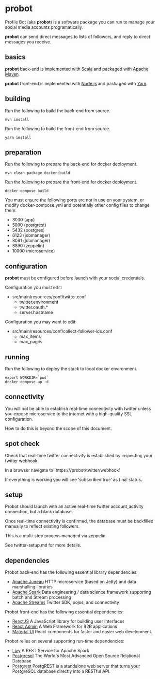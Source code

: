 # probot

Profile Bot (aka **probot**) is a software package you can run to manage your social media accounts programatically.
 
**probot** can send direct messages to lists of followers, and reply to direct messages you receive.

## basics

**probot** back-end is implemented with [Scala](https://scala.io)
and packaged with [Apache Maven](http://maven.apache.org).

**probot** front-end is implemented with [Node.js](http://node.js)
and packaged with [Yarn](http://maven.apache.org).

## building

Run the following to build the back-end from source.

    mvn install
    
Run the following to build the front-end from source.

    yarn install

## preparation

Run the following to prepare the back-end for docker deployment.

    mvn clean package docker:build

Run the following to prepare the front-end for docker deployment.

    docker-compose build

You must ensure the following ports are not in use on your system, or modify docker-compose.yml and potentially other config files to change them:

  - 3000 (app)
  - 5000 (postgrest)
  - 5432 (postgres)
  - 6123 (jobmanager)
  - 8081 (jobmanager)
  - 8890 (zeppelin)
  - 10000 (microservice)

## configuration

**probot** must be configured before launch with your social credentials.

Configuration you must edit:
  * src/main/resources/conf/twitter.conf
    - twitter.environment
    - twitter.oauth.*
    - server.hostname

Configuration you may want to edit:
  * src/main/resources/conf/collect-follower-ids.conf
    - max_items
    - max_pages

## running

Run the following to deploy the stack to local docker environment.

    export WORKDIR=`pwd`
    docker-compose up -d

## connectivity

You will not be able to establish real-time connectivity with twitter unless you 
expose microservice to the internet with a high-quality SSL configuration.

How to do this is beyond the scope of this document.

## spot check

Check that real-time twitter connectivity is established by inspecting your twitter webhook.

In a browser navigate to 'https://<domain>/probot/twitter/webhook'

If everything is working you will see 'subscribed true' as final status.

## setup

Probot should launch with an active real-time twitter account_activity connection, but a blank database.

Once real-time connectivity is confirmed, the database must be backfilled manually to reflect existing followers.

This is a multi-step process managed via zeppelin.

See twitter-setup.md for more details.

## dependencies

Probot back-end has the following essential library dependencies:

 * [Apache Juneau](http://juneau.incubator.apache.org "http://juneau.incubator.apache.org")
   HTTP microservice (based on Jetty) and data marshalling libraries
 * [Apache Spark](http://spark.apache.org "http://spark.apache.org")
   Data engineering / data science framework supporting batch and Stream processing
 * [Apache Streams](http://streams.apache.org "http://streams.apache.org")
   Twitter SDK, pojos, and connectivity

Probot front-end has the following essential dependencies:

 * [ReactJS](https://reactjs.org/ "https://reactjs.org/")
   A JavaScript library for building user interfaces
 * [React Admin](https://marmelab.com/react-admin/ "https://marmelab.com/react-admin/")
   A Web Framework for B2B applications
 * [Material UI](https://material-ui.com/ "https://material-ui.com/")
   React components for faster and easier web development.

Probot relies on several supporting run-time dependencies:

 * [Livy](https://livy.apache.org/ "https://livy.apache.org")
   A REST Service for Apache Spark
 * [Postgresql](https://www.postgresql.org/ "https://www.postgresql.org/")
   The World's Most Advanced Open Source Relational Database
 * [Postgrest](https://postgrest.org "http://www.postgrest.org")
   PostgREST is a standalone web server that turns your PostgreSQL database directly into a RESTful API.


